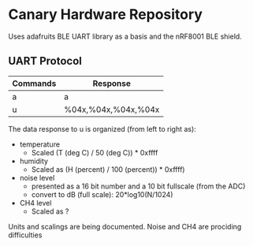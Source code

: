 # Canary Hardware Repository

Uses adafruits BLE UART library as a basis and the nRF8001 BLE shield. 

## UART Protocol

| Commands | Response            |
|----------|---------------------|
| a        | a                   |
| u        | %04x,%04x,%04x,%04x |

The data response to u is organized (from left to right as):

- temperature  
  - Scaled (T (deg C) / 50 (deg C)) * 0xffff  
- humidity  
  - Scaled as (H (percent) / 100 (percent)) * 0xffff)  
- noise level  
  - presented as a 16 bit number and a 10 bit fullscale (from the ADC) 
  - convert to dB (full scale): 20*log10(N/1024)
- CH4 level  
  - Scaled as ?  


Units and scalings are being documented. Noise and CH4 are prociding difficulties

